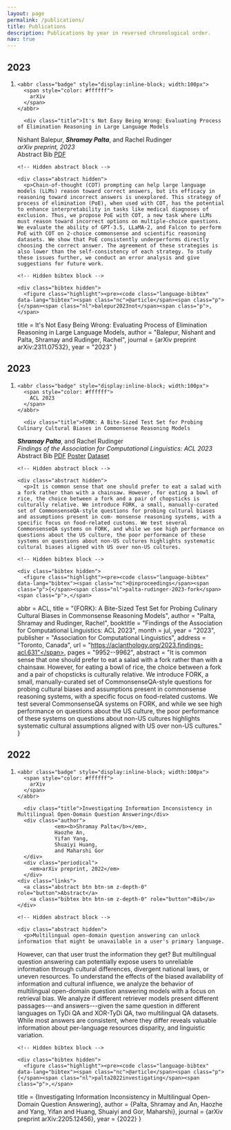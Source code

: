 ```yaml
---
layout: page
permalink: /publications/
title: Publications
description: Publications by year in reversed chronological order.
nav: true
---
```


<!--To add more papers, copy an entire content block and change details>
<!-- Content -->

  <div class="container mt-5">
    <div class="post">

  <article>
    <div class="publications">


  <h2 class="year">2023</h2>
  <ol class="bibliography"><li><div class="row">
  <div class="col-sm-2 abbr">
  
    
    <abbr class="badge" style="display:inline-block; width:100px">
      <span style="color: #ffffff">
        arXiv
      </span>
    </abbr>
    
  
  </div>

  <div id="balepur_poe" class="col-sm-8">
    
      <div class="title">It's Not Easy Being Wrong: Evaluating Process of Elimination Reasoning in Large Language Models
</div>
      <div class="author">
                Nishant Balepur,            
                <em><b>Shramay Palta</b></em>,
                and Rachel Rudinger
      </div>
      <div class="periodical">
        <em>arXiv preprint, 2023</em>
      </div>
    <div class="links">  
      <a class="abstract btn btn-sm z-depth-0" role="button">Abstract</a>
      <a class="bibtex btn btn-sm z-depth-0" role="button">Bib</a>
      <a href="https://arxiv.org/abs/2311.07532" class="btn btn-sm z-depth-0" role="button" target="_blank">PDF</a>
    </div>

    <!-- Hidden abstract block -->
    
    <div class="abstract hidden">
      <p>Chain-of-thought (COT) prompting can help large language models (LLMs) reason toward correct answers, but its efficacy in reasoning toward incorrect answers is unexplored. This strategy of process of elimination (PoE), when used with COT, has the potential to enhance interpretability in tasks like medical diagnoses of exclusion. Thus, we propose PoE with COT, a new task where LLMs must reason toward incorrect options on multiple-choice questions. We evaluate the ability of GPT-3.5, LLaMA-2, and Falcon to perform PoE with COT on 2-choice commonsense and scientific reasoning datasets. We show that PoE consistently underperforms directly choosing the correct answer. The agreement of these strategies is also lower than the self-consistency of each strategy. To study these issues further, we conduct an error analysis and give suggestions for future work.
</p>
    </div>

    <!-- Hidden bibtex block -->
    
    <div class="bibtex hidden">
      <figure class="highlight"><pre><code class="language-bibtex" data-lang="bibtex"><span class="nc">@article</span><span class="p">{</span><span class="nl">balepur2023not</span><span class="p">,</span>
  <span class="na">title</span> <span class="p">=</span> <span class="s">It's Not Easy Being Wrong: Evaluating Process of Elimination Reasoning in Large Language Models</span><span class="p">,</span>
  <span class="na">author</span> <span class="p">=</span> <span class="s">"Balepur, Nishant and Palta, Shramay  and
      Rudinger, Rachel"</span><span class="p">,</span>
  <span class="na">journal</span> <span class="p">=</span> <span class="s">{arXiv preprint arXiv:2311.07532}</span><span class="p">,</span>
  <span class="na">year</span> <span class="p">=</span> <span class="s">"2023"</span>
<span class="p">}</span></code></pre></figure>
    </div>
    
  </div>
</div>
</li></ol>
</div></article>
</div></div>

<!-- Content -->

  <div class="container mt-5">
    <div class="post">

  <article>
    <div class="publications">


  <h2 class="year">2023</h2>
  <ol class="bibliography"><li><div class="row">
  <div class="col-sm-2 abbr">
  
    
    <abbr class="badge" style="display:inline-block; width:100px">
      <span style="color: #ffffff">
        ACL 2023
      </span>
    </abbr>
    
  
  </div>

  <div id="palta_rudinger_fork_2023" class="col-sm-8">
    
      <div class="title">FORK: A Bite-Sized Test Set for Probing Culinary Cultural Biases in Commonsense Reasoning Models
</div>
      <div class="author">            
                <em><b>Shramay Palta</b></em>,
                and Rachel Rudinger
      </div>
      <div class="periodical">
        <em>Findings of the Association for Computational Linguistics: ACL 2023</em>
      </div>
    <div class="links">  
      <a class="abstract btn btn-sm z-depth-0" role="button">Abstract</a>
      <a class="bibtex btn btn-sm z-depth-0" role="button">Bib</a>
      <a href="https://aclanthology.org/2023.findings-acl.631/" class="btn btn-sm z-depth-0" role="button" target="_blank">PDF</a>
      <a href="https://shramay-palta.github.io/assets/pdf/FORK_ACL2023/poster.pdf" class="bibtex btn btn-sm z-depth-0" role="button">Poster</a>
      <a href="https://github.com/shramay-palta/FORK_ACL2023" class="bibtex btn btn-sm z-depth-0" role="button">Dataset</a>
    </div>

    <!-- Hidden abstract block -->
    
    <div class="abstract hidden">
      <p>It is common sense that one should prefer to eat a salad with a fork rather than with a chainsaw. However, for eating a bowl of rice, the choice between a fork and a pair of chopsticks is culturally relative. We introduce FORK, a small, manually-curated set of CommonsenseQA-style questions for probing cultural biases and assumptions present in com- monsense reasoning systems, with a specific focus on food-related customs. We test several CommonsenseQA systems on FORK, and while we see high performance on questions about the US culture, the poor performance of these systems on questions about non-US cultures highlights systematic cultural biases aligned with US over non-US cultures.
</p>
    </div>

    <!-- Hidden bibtex block -->
    
    <div class="bibtex hidden">
      <figure class="highlight"><pre><code class="language-bibtex" data-lang="bibtex"><span class="nc">@inproceedings</span><span class="p">{</span><span class="nl">palta-rudinger-2023-fork</span><span class="p">,</span>
  <span class="na">abbr</span> <span class="p">=</span> <span class="s">ACL</span><span class="p">,</span>
  <span class="na">title</span> <span class="p">=</span> <span class="s">"{FORK}: A Bite-Sized Test Set for Probing Culinary Cultural Biases in Commonsense Reasoning Models"</span><span class="p">,</span>
  <span class="na">author</span> <span class="p">=</span> <span class="s">"Palta, Shramay  and
      Rudinger, Rachel"</span><span class="p">,</span>
  <span class="na">booktitle</span> <span class="p">=</span> <span class="s">"Findings of the Association for Computational Linguistics: ACL 2023"</span><span class="p">,</span>
  <span class="na">month</span> <span class="p">=</span> <span class="s">jul</span><span class="p">,</span>
  <span class="na">year</span> <span class="p">=</span> <span class="s">"2023"</span><span class="p">,</span>
  <span class="na">publisher</span> <span class="p">=</span> <span class="s">"Association for Computational Linguistics"</span><span class="p">,</span>
  <span class="na">address</span> <span class="p">=</span> <span class="s">"Toronto, Canada"</span><span class="p">,</span>
  <span class="na">url</span> <span class="p">=</span> <span class="s">"https://aclanthology.org/2023.findings-acl.631"</span><span class="p">,</span>
  <span class="na">pages</span> <span class="p">=</span> <span class="s">"9952--9962"</span><span class="p">,</span>
  <span class="na">abstract</span> <span class="p">=</span> <span class="s">"It is common sense that one should prefer to eat a salad with a fork rather than with a chainsaw. However, for eating a bowl of rice, the choice between a fork and a pair of chopsticks is culturally relative. We introduce FORK, a small, manually-curated set of CommonsenseQA-style questions for probing cultural biases and assumptions present in commonsense reasoning systems, with a specific focus on food-related customs. We test several CommonsenseQA systems on FORK, and while we see high performance on questions about the US culture, the poor performance of these systems on questions about non-US cultures highlights systematic cultural assumptions aligned with US over non-US cultures."</span>
<span class="p">}</span></code></pre></figure>
    </div>
    
  </div>
</div>
</li></ol>
</div></article>
</div></div>

<!-- Content -->

  <div class="container mt-5">
    <div class="post">

  <article>
    <div class="publications">


  <h2 class="year">2022</h2>
  <ol class="bibliography"><li><div class="row">
  <div class="col-sm-2 abbr">
  
    
    <abbr class="badge" style="display:inline-block; width:100px">
      <span style="color: #ffffff">
        arXiv
      </span>
    </abbr>
    
  
  </div>

  <div id="palta2022investigating" class="col-sm-8">
    
      <div class="title">Investigating Information Inconsistency in Multilingual Open-Domain Question Answering</div>
      <div class="author">            
                <em><b>Shramay Palta</b></em>,
                Haozhe An,
                Yifan Yang,
                Shuaiyi Huang,
                and Maharshi Gor
      </div>
      <div class="periodical">
        <em>arXiv preprint, 2022</em>
      </div>
    <div class="links">  
      <a class="abstract btn btn-sm z-depth-0" role="button">Abstract</a>
        <a class="bibtex btn btn-sm z-depth-0" role="button">Bib</a>
    </div>

    <!-- Hidden abstract block -->
    
    <div class="abstract hidden">
      <p>Multilingual open-domain question answering can unlock information that might be unavailable in a user's primary language.  
However, can that user trust the information they get? But multilingual question answering can potentially expose users to unreliable information through cultural differences, divergent national laws, or uneven resources. To understand the effects of the biased availability of information and cultural influence, we analyze the behavior of multilingual open-domain question answering models with a focus on retrieval bias. We analyze if different retriever models present different passages---and answers---given the same question in different languages on TyDi QA and XOR-TyDi QA, two multilingual QA datasets. While most answers are consistent, where they differ reveals valuable information about per-language resources disparity, and linguistic variation.</p>
    </div>

    <!-- Hidden bibtex block -->
    
    <div class="bibtex hidden">
      <figure class="highlight"><pre><code class="language-bibtex" data-lang="bibtex"><span class="nc">@article</span><span class="p">{</span><span class="nl">palta2022investigating</span><span class="p">,</span>
  <span class="na">title</span> <span class="p">=</span> <span class="s">{Investigating Information Inconsistency in Multilingual Open-Domain Question Answering}</span><span class="p">,</span>
  <span class="na">author</span> <span class="p">=</span> <span class="s">{Palta, Shramay and An, Haozhe and Yang, Yifan and Huang, Shuaiyi and Gor, Maharshi}</span><span class="p">,</span>
  <span class="na">journal</span> <span class="p">=</span> <span class="s">{arXiv preprint arXiv:2205.12456}</span><span class="p">,</span>
  <span class="na">year</span> <span class="p">=</span> <span class="s">{2022}</span>
<span class="p">}</span></code></pre></figure>
    </div>
    
  </div>
</div>
</li></ol>
</div></article>
</div></div>